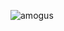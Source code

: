 ![amogus](https://github.com/stanislavmedved/LabClasses/assets/145404670/427e9c99-98c6-4574-b7da-a3a65a8a165f)
